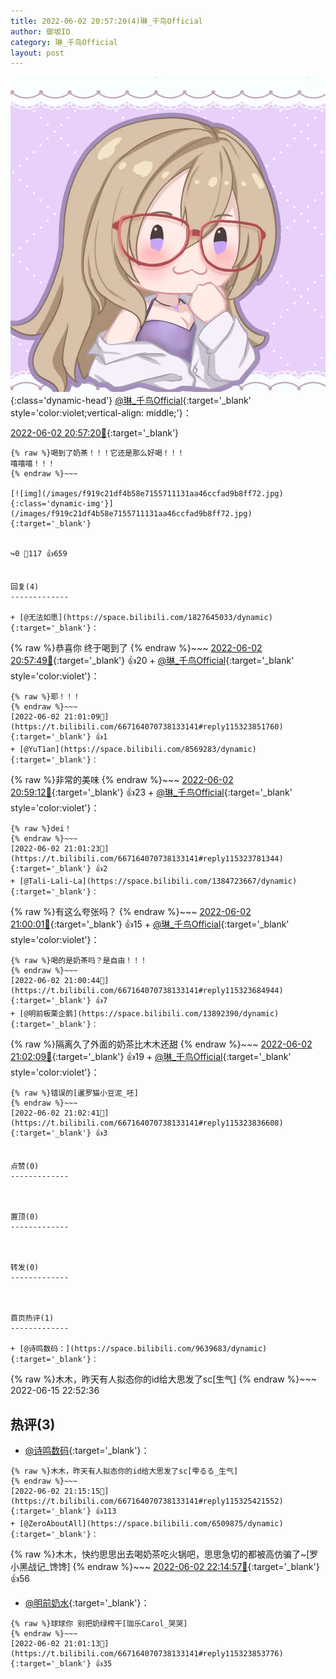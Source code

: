 ```yaml
---
title: 2022-06-02 20:57:20(4)琳_千鸟Official
author: 御坂IO
category: 琳_千鸟Official
layout: post
---
```


![img](/images/c0a88f85ebd0d056f37b114e0748e69556c8b488.jpg){:class='dynamic-head'}
[@琳_千鸟Official](https://space.bilibili.com/1620923329/dynamic){:target='_blank' style='color:violet;vertical-align: middle;'}：

[2022-06-02 20:57:20🔗](https://t.bilibili.com/667164070738133141){:target='_blank'}

~~~
{% raw %}喝到了奶茶！！！它还是那么好喝！！！
嘻嘻嘻！！！
{% endraw %}~~~

[![img](/images/f919c21df4b58e7155711131aa46ccfad9b8ff72.jpg){:class='dynamic-img'}](/images/f919c21df4b58e7155711131aa46ccfad9b8ff72.jpg){:target='_blank'}


↪️0 💬117 👍659


回复(4)
-------------

+ [@无法如愿](https://space.bilibili.com/1827645033/dynamic){:target='_blank'}：
~~~
{% raw %}恭喜你 终于喝到了
{% endraw %}~~~
[2022-06-02 20:57:49🔗](https://t.bilibili.com/667164070738133141#reply115323379040){:target='_blank'} 👍20
    + [@琳_千鸟Official](https://space.bilibili.com/1620923329/dynamic){:target='_blank' style='color:violet'}：
~~~
{% raw %}耶！！！
{% endraw %}~~~
[2022-06-02 21:01:09🔗](https://t.bilibili.com/667164070738133141#reply115323851760){:target='_blank'} 👍1
+ [@YuT1an](https://space.bilibili.com/8569283/dynamic){:target='_blank'}：
~~~
{% raw %}非常的美味
{% endraw %}~~~
[2022-06-02 20:59:12🔗](https://t.bilibili.com/667164070738133141#reply115323604544){:target='_blank'} 👍23
    + [@琳_千鸟Official](https://space.bilibili.com/1620923329/dynamic){:target='_blank' style='color:violet'}：
~~~
{% raw %}dei！
{% endraw %}~~~
[2022-06-02 21:01:23🔗](https://t.bilibili.com/667164070738133141#reply115323781344){:target='_blank'} 👍2
+ [@Tali-Lali-La](https://space.bilibili.com/1384723667/dynamic){:target='_blank'}：
~~~
{% raw %}有这么夸张吗？
{% endraw %}~~~
[2022-06-02 21:00:01🔗](https://t.bilibili.com/667164070738133141#reply115323641824){:target='_blank'} 👍15
    + [@琳_千鸟Official](https://space.bilibili.com/1620923329/dynamic){:target='_blank' style='color:violet'}：
~~~
{% raw %}喝的是奶茶吗？是自由！！！
{% endraw %}~~~
[2022-06-02 21:00:44🔗](https://t.bilibili.com/667164070738133141#reply115323684944){:target='_blank'} 👍7
+ [@明前板栗企鹅](https://space.bilibili.com/13892390/dynamic){:target='_blank'}：
~~~
{% raw %}隔离久了外面的奶茶比木木还甜
{% endraw %}~~~
[2022-06-02 21:02:09🔗](https://t.bilibili.com/667164070738133141#reply115323742864){:target='_blank'} 👍19
    + [@琳_千鸟Official](https://space.bilibili.com/1620923329/dynamic){:target='_blank' style='color:violet'}：
~~~
{% raw %}错误的[暹罗猫小豆泥_呸]
{% endraw %}~~~
[2022-06-02 21:02:41🔗](https://t.bilibili.com/667164070738133141#reply115323836608){:target='_blank'} 👍3


点赞(0)
-------------



置顶(0)
-------------



转发(0)
-------------



首页热评(1)
-------------

+ [@诗鸣数码：](https://space.bilibili.com/9639683/dynamic){:target='_blank'}：
~~~
{% raw %}木木，昨天有人拟态你的id给大思发了sc[生气]
{% endraw %}~~~
2022-06-15 22:52:36


热评(3)
-------------

+ [@诗鸣数码](https://space.bilibili.com/9639683/dynamic){:target='_blank'}：
~~~
{% raw %}木木，昨天有人拟态你的id给大思发了sc[雫るる_生气]
{% endraw %}~~~
[2022-06-02 21:15:15🔗](https://t.bilibili.com/667164070738133141#reply115325421552){:target='_blank'} 👍113
+ [@ZeroAboutAll](https://space.bilibili.com/6509875/dynamic){:target='_blank'}：
~~~
{% raw %}木木，快约思思出去喝奶茶吃火锅吧，思思急切的都被高仿骗了~[罗小黑战记_馋馋]
{% endraw %}~~~
[2022-06-02 22:14:57🔗](https://t.bilibili.com/667164070738133141#reply115333194416){:target='_blank'} 👍56
+ [@明前奶水](https://space.bilibili.com/387828375/dynamic){:target='_blank'}：
~~~
{% raw %}球球你 别把奶绿榨干[珈乐Carol_哭哭]
{% endraw %}~~~
[2022-06-02 21:01:13🔗](https://t.bilibili.com/667164070738133141#reply115323853776){:target='_blank'} 👍35


